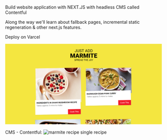 Build website application with NEXT.JS with headless CMS called Contentful

Along the way we'll learn about fallback pages, incremental static regeneration & other next.js features.

Deploy on Varcel

<img alt="marmite recipe" src="./screenshots/marmite-recipe.png" />

<br/>

CMS - Contentful:
<img alt="marmite recipe single recipe"  src="./screenshots/contentful.gif"/>
